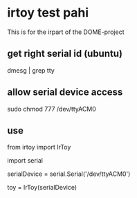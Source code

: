 # irtoy test pahi
This is for the irpart of the DOME-project

## get right serial id (ubuntu)
dmesg | grep tty

## allow serial device access
sudo chmod 777 /dev/ttyACM0

## use
from irtoy import IrToy

import serial

serialDevice = serial.Serial('/dev/ttyACM0')

toy = IrToy(serialDevice)

